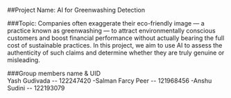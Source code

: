 ##Project Name: AI for Greenwashing Detection

###Topic:
Companies often exaggerate their eco-friendly image — a practice known as greenwashing — to attract environmentally conscious customers and boost financial performance without actually bearing the full cost of sustainable practices. In this project, we aim to use AI to assess the authenticity of such claims and determine whether they are truly genuine or misleading.
 

###Group members name & UID
<br>Yash Gudivada -- 122247420
-Salman Farcy Peer -- 121968456
-Anshu Sudini -- 122193079
